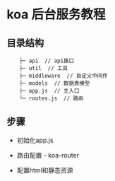 # koa 后台服务教程

## 目录结构

        ├─ api  // api接口
        ├─ util  // 工具
        ├─ middleware  // 自定义中间件
        ├─ models  // 数据表模型
        ├─ app.js  // 主入口
        └─ routes.js  // 路由

## 步骤

- 初始化app.js

- 路由配置 - koa-router

- 配置html和静态资源